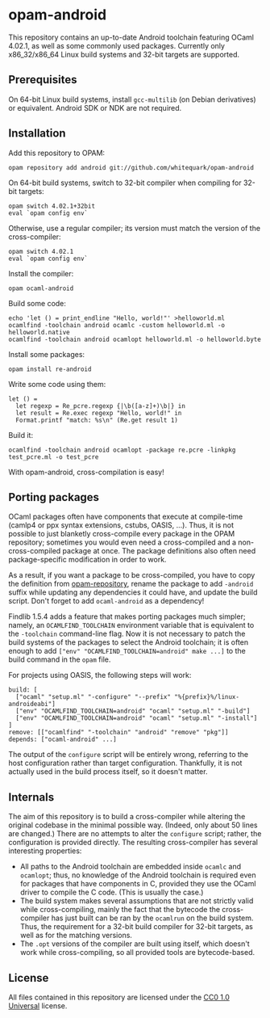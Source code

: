 opam-android
============

This repository contains an up-to-date Android toolchain featuring OCaml 4.02.1, as well as some commonly used packages. Currently only x86_32/x86_64 Linux build systems and 32-bit targets are supported.

Prerequisites
-------------

On 64-bit Linux build systems, install `gcc-multilib` (on Debian derivatives) or equivalent. Android SDK or NDK are not required.

Installation
------------

Add this repository to OPAM:

    opam repository add android git://github.com/whitequark/opam-android

On 64-bit build systems, switch to 32-bit compiler when compiling for 32-bit targets:

    opam switch 4.02.1+32bit
    eval `opam config env`

Otherwise, use a regular compiler; its version must match the version of the cross-compiler:

    opam switch 4.02.1
    eval `opam config env`

Install the compiler:

    opam ocaml-android

Build some code:

    echo 'let () = print_endline "Hello, world!"' >helloworld.ml
    ocamlfind -toolchain android ocamlc -custom helloworld.ml -o helloworld.native
    ocamlfind -toolchain android ocamlopt helloworld.ml -o helloworld.byte

Install some packages:

    opam install re-android

Write some code using them:

    let () =
      let regexp = Re_pcre.regexp {|\b([a-z]+)\b|} in
      let result = Re.exec regexp "Hello, world!" in
      Format.printf "match: %s\n" (Re.get result 1)

Build it:

    ocamlfind -toolchain android ocamlopt -package re.pcre -linkpkg test_pcre.ml -o test_pcre

With opam-android, cross-compilation is easy!

Porting packages
----------------

OCaml packages often have components that execute at compile-time (camlp4 or ppx syntax extensions, cstubs, OASIS, ...). Thus, it is not possible to just blanketly cross-compile every package in the OPAM repository; sometimes you would even need a cross-compiled and a non-cross-compiled package at once. The package definitions also often need package-specific modification in order to work.

As a result, if you want a package to be cross-compiled, you have to copy the definition from [opam-repository](https://github.com/ocaml/opam-repository), rename the package to add `-android` suffix while updating any dependencies it could have, and update the build script. Don't forget to add `ocaml-android` as a dependency!

Findlib 1.5.4 adds a feature that makes porting packages much simpler; namely, an `OCAMLFIND_TOOLCHAIN` environment variable that is equivalent to the `-toolchain` command-line flag. Now it is not necessary to patch the build systems of the packages to select the Android toolchain; it is often enough to add `["env" "OCAMLFIND_TOOLCHAIN=android" make ...]` to the build command in the `opam` file.

For projects using OASIS, the following steps will work:

    build: [
      ["ocaml" "setup.ml" "-configure" "--prefix" "%{prefix}%/linux-androideabi"]
      ["env" "OCAMLFIND_TOOLCHAIN=android" "ocaml" "setup.ml" "-build"]
      ["env" "OCAMLFIND_TOOLCHAIN=android" "ocaml" "setup.ml" "-install"]
    ]
    remove: [["ocamlfind" "-toolchain" "android" "remove" "pkg"]]
    depends: ["ocaml-android" ...]

The output of the `configure` script will be entirely wrong, referring to the host configuration rather than target configuration. Thankfully, it is not actually used in the build process itself, so it doesn't matter.

Internals
---------

The aim of this repository is to build a cross-compiler while altering the original codebase in the minimal possible way. (Indeed, only about 50 lines are changed.) There are no attempts to alter the `configure` script; rather, the configuration is provided directly. The resulting cross-compiler has several interesting properties:

  * All paths to the Android toolchain are embedded inside `ocamlc` and `ocamlopt`; thus, no knowledge of the Android toolchain is required even for packages that have components in C, provided they use the OCaml driver to compile the C code. (This is usually the case.)
  * The build system makes several assumptions that are not strictly valid while cross-compiling, mainly the fact that the bytecode the cross-compiler has just built can be ran by the `ocamlrun` on the build system. Thus, the requirement for a 32-bit build compiler for 32-bit targets, as well as for the matching versions.
  * The `.opt` versions of the compiler are built using itself, which doesn't work while cross-compiling, so all provided tools are bytecode-based.

License
-------

All files contained in this repository are licensed under the [CC0 1.0 Universal](https://creativecommons.org/publicdomain/zero/1.0/) license.
